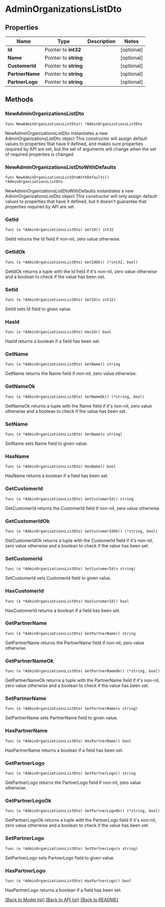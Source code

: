 # AdminOrganizationsListDto

## Properties

Name | Type | Description | Notes
------------ | ------------- | ------------- | -------------
**Id** | Pointer to **int32** |  | [optional] 
**Name** | Pointer to **string** |  | [optional] 
**CustomerId** | Pointer to **string** |  | [optional] 
**PartnerName** | Pointer to **string** |  | [optional] 
**PartnerLogo** | Pointer to **string** |  | [optional] 

## Methods

### NewAdminOrganizationsListDto

`func NewAdminOrganizationsListDto() *AdminOrganizationsListDto`

NewAdminOrganizationsListDto instantiates a new AdminOrganizationsListDto object
This constructor will assign default values to properties that have it defined,
and makes sure properties required by API are set, but the set of arguments
will change when the set of required properties is changed

### NewAdminOrganizationsListDtoWithDefaults

`func NewAdminOrganizationsListDtoWithDefaults() *AdminOrganizationsListDto`

NewAdminOrganizationsListDtoWithDefaults instantiates a new AdminOrganizationsListDto object
This constructor will only assign default values to properties that have it defined,
but it doesn't guarantee that properties required by API are set

### GetId

`func (o *AdminOrganizationsListDto) GetId() int32`

GetId returns the Id field if non-nil, zero value otherwise.

### GetIdOk

`func (o *AdminOrganizationsListDto) GetIdOk() (*int32, bool)`

GetIdOk returns a tuple with the Id field if it's non-nil, zero value otherwise
and a boolean to check if the value has been set.

### SetId

`func (o *AdminOrganizationsListDto) SetId(v int32)`

SetId sets Id field to given value.

### HasId

`func (o *AdminOrganizationsListDto) HasId() bool`

HasId returns a boolean if a field has been set.

### GetName

`func (o *AdminOrganizationsListDto) GetName() string`

GetName returns the Name field if non-nil, zero value otherwise.

### GetNameOk

`func (o *AdminOrganizationsListDto) GetNameOk() (*string, bool)`

GetNameOk returns a tuple with the Name field if it's non-nil, zero value otherwise
and a boolean to check if the value has been set.

### SetName

`func (o *AdminOrganizationsListDto) SetName(v string)`

SetName sets Name field to given value.

### HasName

`func (o *AdminOrganizationsListDto) HasName() bool`

HasName returns a boolean if a field has been set.

### GetCustomerId

`func (o *AdminOrganizationsListDto) GetCustomerId() string`

GetCustomerId returns the CustomerId field if non-nil, zero value otherwise.

### GetCustomerIdOk

`func (o *AdminOrganizationsListDto) GetCustomerIdOk() (*string, bool)`

GetCustomerIdOk returns a tuple with the CustomerId field if it's non-nil, zero value otherwise
and a boolean to check if the value has been set.

### SetCustomerId

`func (o *AdminOrganizationsListDto) SetCustomerId(v string)`

SetCustomerId sets CustomerId field to given value.

### HasCustomerId

`func (o *AdminOrganizationsListDto) HasCustomerId() bool`

HasCustomerId returns a boolean if a field has been set.

### GetPartnerName

`func (o *AdminOrganizationsListDto) GetPartnerName() string`

GetPartnerName returns the PartnerName field if non-nil, zero value otherwise.

### GetPartnerNameOk

`func (o *AdminOrganizationsListDto) GetPartnerNameOk() (*string, bool)`

GetPartnerNameOk returns a tuple with the PartnerName field if it's non-nil, zero value otherwise
and a boolean to check if the value has been set.

### SetPartnerName

`func (o *AdminOrganizationsListDto) SetPartnerName(v string)`

SetPartnerName sets PartnerName field to given value.

### HasPartnerName

`func (o *AdminOrganizationsListDto) HasPartnerName() bool`

HasPartnerName returns a boolean if a field has been set.

### GetPartnerLogo

`func (o *AdminOrganizationsListDto) GetPartnerLogo() string`

GetPartnerLogo returns the PartnerLogo field if non-nil, zero value otherwise.

### GetPartnerLogoOk

`func (o *AdminOrganizationsListDto) GetPartnerLogoOk() (*string, bool)`

GetPartnerLogoOk returns a tuple with the PartnerLogo field if it's non-nil, zero value otherwise
and a boolean to check if the value has been set.

### SetPartnerLogo

`func (o *AdminOrganizationsListDto) SetPartnerLogo(v string)`

SetPartnerLogo sets PartnerLogo field to given value.

### HasPartnerLogo

`func (o *AdminOrganizationsListDto) HasPartnerLogo() bool`

HasPartnerLogo returns a boolean if a field has been set.


[[Back to Model list]](../README.md#documentation-for-models) [[Back to API list]](../README.md#documentation-for-api-endpoints) [[Back to README]](../README.md)


